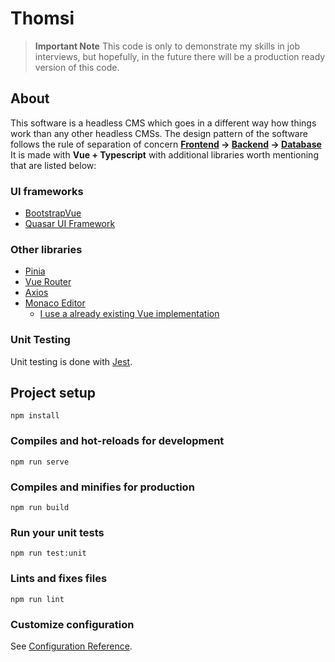 # Thomsi
> **Important Note**
> This code is only to demonstrate my skills in job interviews, but hopefully, in the future there will be a production ready version of this code.

## About
This software is a headless CMS which goes in a different way how things work than any other headless CMSs.
The design pattern of the software follows the rule of separation of concern **[Frontend](https://github.com/Thomashh2k/Thomsi_FE) -> [Backend](https://github.com/Thomashh2k/Thomsi_API) -> [Database](https://github.com/Thomashh2k/Thomsi_DB)** 
It is made with **Vue + Typescript** with additional libraries worth mentioning that are listed below:

### UI frameworks
 - [BootstrapVue](https://bootstrap-vue.org/)
 - [Quasar UI Framework](https://quasar.dev/)
### Other libraries
 - [Pinia](https://pinia.vuejs.org/)
 - [Vue Router](https://router.vuejs.org/)
 - [Axios](https://axios-http.com/)
 - [Monaco Editor](https://microsoft.github.io/monaco-editor/)
    - [I use a already existing Vue implementation](https://www.npmjs.com/package/monaco-editor-vue3)

### Unit Testing
 Unit testing is done with [Jest](https://jestjs.io/).
 

## Project setup
```
npm install
```

### Compiles and hot-reloads for development
```
npm run serve
```

### Compiles and minifies for production
```
npm run build
```

### Run your unit tests
```
npm run test:unit
```

### Lints and fixes files
```
npm run lint
```

### Customize configuration
See [Configuration Reference](https://cli.vuejs.org/config/).
